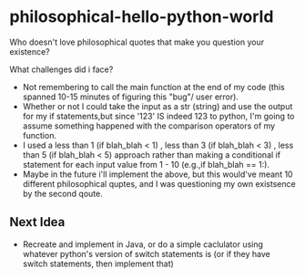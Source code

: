 # philosophical-hello-python-world
Who doesn't love philosophical quotes that make you question your existence? 

What challenges did i face? 
  - Not remembering to call the main function at the end of my code (this spanned 10-15 minutes of figuring this "bug"/ user error). 
  - Whether or not I could take the input as a str (string) and use the output for my if statements,but since '123' IS indeed 123 to python, I'm going to assume something happened with the comparison operators of my function.
  - I used a less than 1 (if blah_blah < 1) , less than 3 (if blah_blah < 3) , less than 5 (if blah_blah < 5) approach rather than making a conditional if statement for each input value from 1 - 10 (e.g.,if blah_blah == 1:).
  - Maybe in the future i'll implement the above, but this would've meant 10 different philosophical quptes, and I was questioning my own existsence by the second qoute.

## Next Idea
- Recreate and implement in Java, or do a simple caclulator using whatever python's version of switch statements is (or if they have switch statements, then implement that) 
